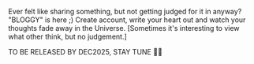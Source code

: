 Ever felt like sharing something, but not getting judged for it in anyway?
"BLOGGY" is here ;)
Create account, write your heart out and watch your thoughts fade away in the Universe.
[Sometimes it's interesting to view what other think, but no judgement.]

TO BE RELEASED BY DEC2025, STAY TUNE ✌🏼
